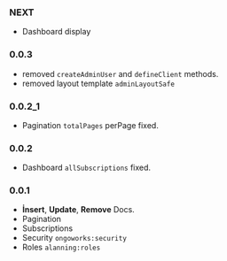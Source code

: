 ### NEXT
* Dashboard display

### 0.0.3
* removed `createAdminUser` and `defineClient` methods.
* removed layout template `adminLayoutSafe`

### 0.0.2_1
* Pagination `totalPages` perPage fixed.

### 0.0.2
* Dashboard `allSubscriptions` fixed.

### 0.0.1
* **İnsert**, **Update**, **Remove** Docs.
* Pagination
* Subscriptions
* Security `ongoworks:security`
* Roles `alanning:roles`
